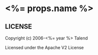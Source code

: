 # <%= props.name %>

## LICENSE

Copyright (c) 2006-<%= year %> Talend

Licensed under the Apache V2 License
